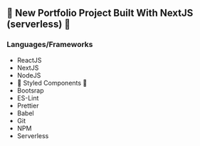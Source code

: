 ## 🚀 New Portfolio Project Built With NextJS (serverless) 🚀

### Languages/Frameworks

- ReactJS
- NextJS
- NodeJS
- 💅 Styled Components 💅
- Bootsrap
- ES-Lint
- Prettier
- Babel
- Git
- NPM
- Serverless
